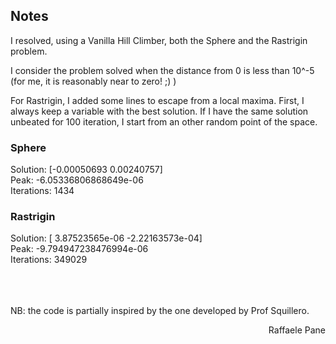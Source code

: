 ## Notes
I resolved, using a Vanilla Hill Climber, both the Sphere and the Rastrigin problem.

I consider the problem solved when the distance from 0 is less than 10^-5 (for me, it is reasonably near to zero! ;) )

For Rastrigin, I added some lines to escape from a local maxima. 
First, I always keep a variable with the best solution. 
If I have the same solution unbeated for 100 iteration, I start from an other random point of the space.

### Sphere
Solution: [-0.00050693  0.00240757]<br>
Peak: -6.05336806868649e-06<br>
Iterations: 1434<br>

### Rastrigin
Solution: [ 3.87523565e-06 -2.22163573e-04]<br>
Peak: -9.794947238476994e-06<br>
Iterations: 349029

<br><br><br>
NB: the code is partially inspired by the one developed by Prof Squillero.
<div dir="rtl"> Raffaele Pane </div>
